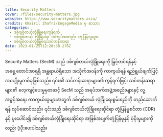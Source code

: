 ```yaml
---
title: Security Matters
cover: /files/security-matters.jpg
website: https://www.securitymatters.asia/
credits: Khairil Zhafri/EngageMedia မှ စာသား
categories:
  - ဒစ်ဂျစ်တယ်လုံခြုံရေးကွန်ရက်
  - ဒစ်ဂျစ်တယ် လုံခြုံရေး အကျပ်အတည်း တုံ့ပြန်သူများ
  - ဒစ်ဂျစ်တယ်လုံခြုံရေးသင်တန်းဆရာ
date: 2023-01-25T12:20:38.276Z
---
```

Security Matters (SecM) သည် ဒစ်ဂျစ်တယ်လုံခြုံရေးကို မြှင့်တင်ရန်နှင့် အရှေ့တောင်အာရှရှိ အန္တရာယ်ရှိသော အသိုက်အဝန်းကို ကာကွယ်ရန် ရည်ရွယ်ချက်ဖြင့် အစပျိုးမှုတစ်ခုဖြစ်သည်။ ၎င်း၏ သင်တန်းဆရာများ၏ ကွန်ရက်ဖြင့်၊ သင်တန်းဆရာများ၏ လေ့ကျင့်ပေးမှုမှတဆင့် SecM သည် အရပ်ဘက်အဖွဲ့အစည်းများနှင့် လူ့အခွင့်အရေး ကာကွယ်သူများအတွက် ဒစ်ဂျစ်တယ် လုံခြုံရေးစွမ်းရည်ကို တည်ဆောက်ရန် လုပ်ဆောင်သည်။ ၎င်းသည် ဒစ်ဂျစ်တယ်လုံခြုံရေးဆိုင်ရာ တုံ့ပြန်မှုစင်တာ (CDR) နှင့် ပူးပေါင်း၍ ဒစ်ဂျစ်တယ်လုံခြုံရေးဆိုင်ရာ အဖြစ်အပျက်တုံ့ပြန်မှုနှင့် ပံ့ပိုးမှုများကိုလည်း ပံ့ပိုးပေးပါသည်။